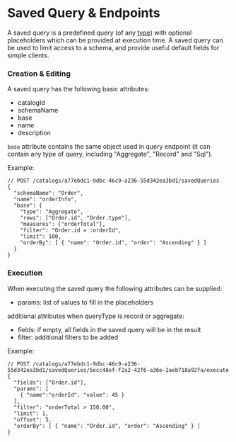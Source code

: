 # Saved Query & Endpoints

A saved query is a predefined query (of any [type](query)) with optional placeholders which can 
be provided at execution time.
A saved query can be used to limit access to a schema, and provide useful
default fields for simple clients.

### Creation & Editing

A saved query has the following basic attributes:

* catalogId
* schemaName
* base
* name 
* description

`base` attribute contains the same object used in query endpoint (it can contain any type of query, including "Aggregate", "Record" and "Sql").

Example:

```
// POST /catalogs/a77ebdc1-9dbc-46c9-a236-55d342ea3bd1/savedQueries
{
  "schemaName": "Order",
  "name": "orderInfo",
  "base": {
    "type": "Aggregate",
    "rows": ["Order.id", "Order.type"],
    "measures": ["orderTotal"],
    "filter": "Order.id = :orderId",
    "limit": 100,
    "orderBy": [ { "name": "Order.id", "order": "Ascending" } ]
  }
}
```

### Execution

When executing the saved query the following attributes can be supplied:

* params: list of values to fill in the placeholders

additional attributes when queryType is record or aggregate:

* fields: if empty, all fields in the saved query will be in the result
* filter: additional filters to be added

Example:

```
// POST /catalogs/a77ebdc1-9dbc-46c9-a236-55d342ea3bd1/savedQueries/5ecc48ef-f2a2-42f6-a36e-2aeb718a92fa/execute
{
  "fields": ["Order.id"],
  "params": [
    { "name":"orderId", "value": 45 }
  ],
  "filter": "orderTotal > 150.00",
  "limit": 1,
  "offset": 5,
  "orderBy": [ { "name": "Order.id", "order": "Ascending" } ]
}
```
